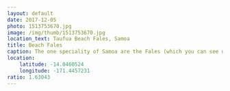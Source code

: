 ```yaml
---
layout: default
date: 2017-12-05
photo: 1513753670.jpg
image: /img/thumb/1513753670.jpg
location_text: Taufua Beach Fales, Samoa
title: Beach Fales
caption: The one speciality of Samoa are the Fales (which you can see on the right side of the picture). Those wooden constructions are where the locals take their siesta in the afternoon, eat, chat, do everything. Their house is based on this but are usually bigger and not this close to the ocean. But the tourists do sleep in there, and I did! Almost every night in Samoa.
location:
    latitude: -14.0460524
    longitude: -171.4457231
ratio: 1.63043
---
```

